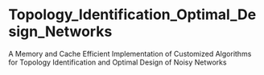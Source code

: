 # Topology_Identification_Optimal_Design_Networks
A Memory and Cache Efficient Implementation of Customized Algorithms for Topology Identification and Optimal Design of Noisy Networks
